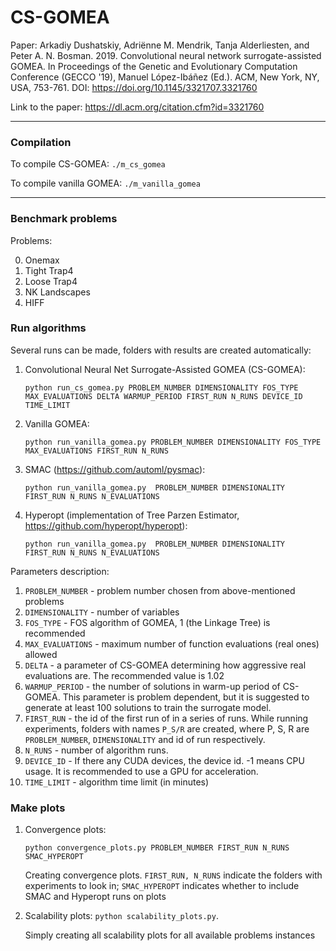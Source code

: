 # CS-GOMEA

Paper: Arkadiy Dushatskiy, Adriënne M. Mendrik, Tanja Alderliesten, and Peter A. N. Bosman. 2019. Convolutional neural network surrogate-assisted GOMEA. In Proceedings of the Genetic and Evolutionary Computation Conference (GECCO '19), Manuel López-Ibáñez (Ed.). ACM, New York, NY, USA, 753-761. DOI: https://doi.org/10.1145/3321707.3321760 

Link to the paper: https://dl.acm.org/citation.cfm?id=3321760

---
### Compilation

To compile CS-GOMEA: `./m_cs_gomea`

To compile vanilla GOMEA: `./m_vanilla_gomea`

---
### Benchmark problems
Problems:

0. Onemax
1. Tight Trap4
2. Loose Trap4
3. NK Landscapes
4. HIFF

### Run algorithms

Several runs can be made, folders with results are created automatically:

1. Convolutional Neural Net Surrogate-Assisted GOMEA (CS-GOMEA):

      `python run_cs_gomea.py PROBLEM_NUMBER DIMENSIONALITY FOS_TYPE MAX_EVALUATIONS DELTA WARMUP_PERIOD FIRST_RUN N_RUNS DEVICE_ID TIME_LIMIT`
  
2. Vanilla GOMEA: 

      `python run_vanilla_gomea.py PROBLEM_NUMBER DIMENSIONALITY FOS_TYPE MAX_EVALUATIONS FIRST_RUN N_RUNS`

3. SMAC (https://github.com/automl/pysmac): 

      `python run_vanilla_gomea.py  PROBLEM_NUMBER DIMENSIONALITY FIRST_RUN N_RUNS N_EVALUATIONS`

4. Hyperopt (implementation of Tree Parzen Estimator, https://github.com/hyperopt/hyperopt): 

      `python run_vanilla_gomea.py  PROBLEM_NUMBER DIMENSIONALITY FIRST_RUN N_RUNS N_EVALUATIONS`

Parameters description:
1. `PROBLEM_NUMBER` - problem number chosen from above-mentioned problems
2. `DIMENSIONALITY` - number of variables
3. `FOS_TYPE` - FOS algorithm of GOMEA, 1 (the Linkage Tree) is recommended
4. `MAX_EVALUATIONS` - maximum number of function evaluations (real ones) allowed
5. `DELTA` - a parameter of CS-GOMEA determining how aggressive real evaluations are. The recommended value is 1.02
6. `WARMUP_PERIOD` - the number of solutions in warm-up period of CS-GOMEA. This parameter is problem dependent, but it is suggested to generate at least 100 solutions to train the surrogate model.
7. `FIRST_RUN` - the id of the first run of in a series of runs. While running experiments, folders with names `P_S/R` are created, where P, S, R are `PROBLEM_NUMBER`, `DIMENSIONALITY` and id of run respectively.
8. `N_RUNS` - number of algorithm runs.
9. `DEVICE_ID` - If there any CUDA devices, the device id. -1 means CPU usage. It is recommended to use a GPU for acceleration. 
10. `TIME_LIMIT` - algorithm time limit (in minutes)

### Make plots
1. Convergence plots: 

      `python convergence_plots.py PROBLEM_NUMBER FIRST_RUN N_RUNS SMAC_HYPEROPT`
      
      Creating convergence plots.
      `FIRST_RUN, N_RUNS` indicate the folders with experiments to look in;
      `SMAC_HYPEROPT` indicates whether to include SMAC and Hyperopt runs on plots

2. Scalability plots: `python scalability_plots.py`. 

      Simply creating all scalability plots for all available problems instances
